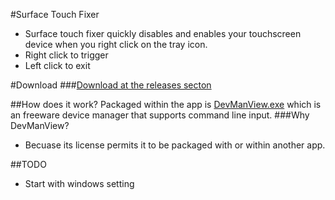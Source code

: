 #Surface Touch Fixer



 - Surface touch fixer quickly disables and enables your touchscreen device when you right click on the tray icon. 
 - Right click to trigger
 - Left click to exit
 
#Download
###[Download at the releases secton](https://github.com/gh123man/Surface-Touch-Fixer/releases)
 
 
##How does it work?
Packaged within the app is [DevManView.exe](http://www.nirsoft.net/utils/device_manager_view.html) which is an freeware device manager that supports command line input. 
###Why DevManView?
- Becuase its license permits it to be packaged with or within another app.


##TODO
- Start with windows setting